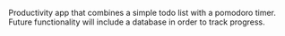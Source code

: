 Productivity app that combines a simple todo list with a pomodoro timer. Future functionality will include a database in order to track progress.
